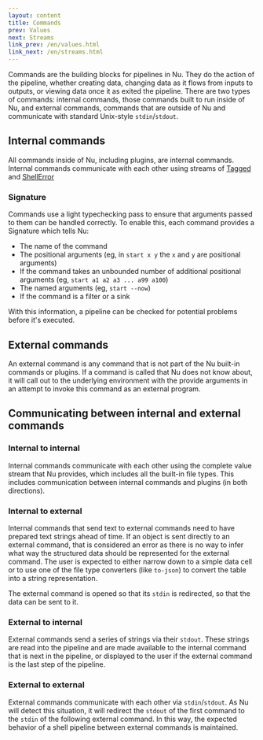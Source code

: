 ```yaml
---
layout: content
title: Commands
prev: Values
next: Streams
link_prev: /en/values.html
link_next: /en/streams.html
---
```


Commands are the building blocks for pipelines in Nu. They do the action of the pipeline, whether creating data, changing data as it flows from inputs to outputs, or viewing data once it as exited the pipeline. There are two types of commands: internal commands, those commands built to run inside of Nu, and external commands, commands that are outside of Nu and communicate with standard Unix-style `stdin`/`stdout`.

## Internal commands

All commands inside of Nu, including plugins, are internal commands. Internal commands communicate with each other using streams of [Tagged<Value>](https://github.com/nushell/nushell/blob/d30c40b40ebfbb411a503ad7c7bceae8029c6689/crates/nu-source/src/meta.rs#L91) and [ShellError](https://github.com/nushell/nushell/blob/main/crates/nu-errors/src/lib.rs#L179)

### Signature

Commands use a light typechecking pass to ensure that arguments passed to them can be handled correctly. To enable this, each command provides a Signature which tells Nu:

* The name of the command
* The positional arguments (eg, in `start x y` the `x` and `y` are positional arguments)
* If the command takes an unbounded number of additional positional arguments (eg, `start a1 a2 a3 ... a99 a100`)
* The named arguments (eg, `start --now`)
* If the command is a filter or a sink

With this information, a pipeline can be checked for potential problems before it's executed.

## External commands

An external command is any command that is not part of the Nu built-in commands or plugins. If a command is called that Nu does not know about, it will call out to the underlying environment with the provide arguments in an attempt to invoke this command as an external program.

## Communicating between internal and external commands

### Internal to internal

Internal commands communicate with each other using the complete value stream that Nu provides, which includes all the built-in file types. This includes communication between internal commands and plugins (in both directions).

### Internal to external

Internal commands that send text to external commands need to have prepared text strings ahead of time. If an object is sent directly to an external command, that is considered an error as there is no way to infer what way the structured data should be represented for the external command.  The user is expected to either narrow down to a simple data cell or to use one of the file type converters (like `to-json`) to convert the table into a string representation.

The external command is opened so that its `stdin` is redirected, so that the data can be sent to it.

### External to internal

External commands send a series of strings via their `stdout`. These strings are read into the pipeline and are made available to the internal command that is next in the pipeline, or displayed to the user if the external command is the last step of the pipeline.

### External to external

External commands communicate with each other via `stdin`/`stdout`. As Nu will detect this situation, it will redirect the `stdout` of the first command to the `stdin` of the following external command. In this way, the expected behavior of a shell pipeline between external commands is maintained.
